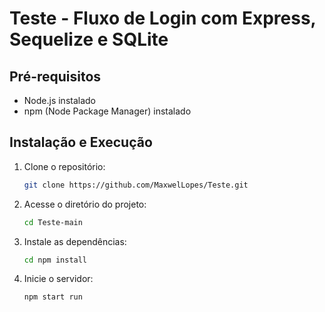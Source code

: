 # Teste - Fluxo de Login com Express, Sequelize e SQLite

## Pré-requisitos

- Node.js instalado
- npm (Node Package Manager) instalado

## Instalação e Execução

1. Clone o repositório:

   ```bash
   git clone https://github.com/MaxwelLopes/Teste.git

2. Acesse o diretório do projeto:
    ```bash
   cd Teste-main

3. Instale as dependências:
   ```bash
   cd npm install

4. Inicie o servidor:
   ```bash
   npm start run

